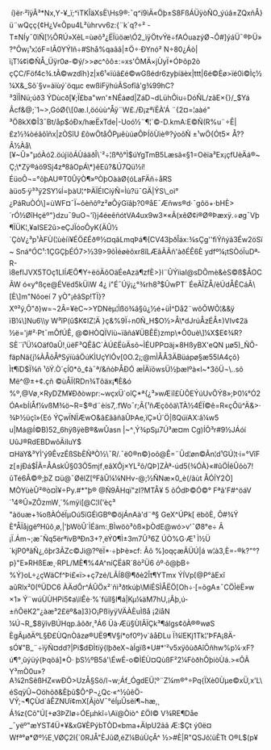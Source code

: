  í}ër·²îÿÂ³\*Nx,Y-¥\_ï;^ìTKÎäXsË\\Hs9®:¯q^ï9ìÄ«Öþ±S8FßÁÜÿòÑO\_ýúâ±ZQxñÅ}ü¨wQçç{¢H¿V«Õpu4L²ùhrvv6z:{¨k´q?÷² -T±NÍy¯0ïÑ\[½ÔRÚ»XêL=ùøõ³¿ËÏüöæ\\Ó2\_ìÿÖtvÝë÷fAÓuazýØ¬Ô#\]ýáÜ¯®ÞÜ»?°Ôw¡¹x¦óF=IÂ0YÝIñ÷#Shå%qaââ|±Ö÷·ÐYnó² N÷80¿Áò|ï¡T¼¢ì©ÑÅ\_Üÿr0ø-©ý/>>øc^õô±:=xs'ÔMÄ×jÙyÏ+ÓÞõp2òçÇC/Föf4c¾.tÃ©wzdîh}z|x6¹«ïúã£é©wGßédr6zyþíäèx|ttt|6é©Èø>ïé0ì©Ìç½¼X&\_Sô´§v=àïùý\`öqµc ewßìFÿhúÃSofîâ'g¾99hC?³3ÏÌNü;úð3 ÝDùcð\[¥;Ï£ba"wn'±NÉáød|ZáD¬dLühÕìu÷DóÑL/zâE×{}/\_$YáÂcf­&@;´1~>,GóØ{\[0æ.I,öóùù^Åÿ¨W£./Ð¡zªïËÀ'Á ¨{2¤=¦aàé" ³Ö8kX©Î3¯Bt/åp$óÐx/hæËxTde|-Uoó½¨¶¦´©-D.kmA:E©Ñ(R%u¨÷Ê|£z½¾òéâôîñx|zÒSîU £ôwÖtåÔPµêùúøÔÞÍõÙìè®?ýoôÑ ±¹wÖ{Ót5× Å??Â½Àå\[¥~Û»"µóÀó2.öújïõÁÙáäðÎ\`²÷¦ßªô°Ì$úYgTmB5Læsã«§1=Oèïa³Ex¡çfUèÄá®~Ç;\*Zÿ®áö9Sj4zª8âOpÁ\*}êEû?&Ú7Qü½í!ÉüoÔ¬=°õþAU®T0ÛÿÒ¶»ºÒþOààØ{óLaFÄñ÷åRSàüo5·ÿ³³ÿ2SY¼Í=þàU¦^ÞÄÏÉICíýÑ=Ìù?ü¯GÄ|ÝS\_oì°¿PáRuÒÓ\]=ùWF¤¯Ï~ôèñôºz²øÕýGïâþ?0®åE¯Æñws®d·¯gôö+·bHÈ>´rÓ½ØîHçëº"}dzu¯9uO¬'î}j4éeêñótVA4ux9w3×«Ã(xêØ¢i®Ø®Þæxÿ.÷øg¯Vþ¶ÏÜK¦,¥aISE2û>eÇJÏóoÔyK{ÄÛ½´ÇòV¿³p¹ÀFÙ(¦ùèíï¥ÉÖ£Éð®½¤qâLmqÞá¶{CV43þðÎáx:¾sÇg''fìÝñýã3Éw2öSï~ Sná°ÓC¹:1ÇGÇþÉÓ7>½39>9õÌéøèôxr8îLÆãÃÃñ'àðÉÊ6È ydfº¼¡tSÒóÏuDª­R-ì8efIJVX5TOç1LIÍÆÔ¶Y÷ëöÄôOäÉeAzä¶zfÈ>}l¨ÛÝììaI@sDÕmè&èS©ß$ÅOC ÃW ó«y°ßçe­@ÉVëd5kÜìW 4¿ i"É¯Úÿ¡¿°¾rh8³$ÛwPT´ ÉeÃÎZÅ/èÚdÅÊCáÂ\[È\]m"Nõoeí 7 yÒ"¡êâSp!TÏ}?Xº²ý,Ô"ð}w=¬2Â=¥èC~>YDNèµ¦Ìßö¾â§û¿½é+üÌ^Då2¨wõÕWÕ¦&&ÿ ïB¼\]Nu6\\y W³îP(û$K¢IZ¦Ä }ç&%9Ï÷n0Ñ\_H$O½>Å\*dJrúÅzÉÅ±)VIv¢2ä ½ë='j#²·Pt¯mÔfÚÊ, @©HÒQÏVíù~ïâñá¥ÜBÊË)zmp\*Ô0uè\]¼X$E¢¾R?SÈ¨ï¹Ü¼Oäf0aÛ!¸üëF³QÊå­C´ÀÚ£ËùÄsõ~ÌÉUPP¤äj×8HßyBX'eQN µø5)\_ÑÕ­-fäpNä{j¼ÀÅ­õÅªSýïùâÖúKÌUçYlÕv\[0O.2¡;@mÌÅÅ3ÄBüápø§æ55IA4çõ}Ìt¶ïD$Ï¾ñ ¹õÝ.Ò´çÍ0\*õ\_¢à¯ª/&ñòÞÅÐÓ æÍÄïõwsÜ½þælºà«l­~\*3õÜ¬\\..sõ Më^@±+¢.çñ ©ùÅÏ(RDn¾Tôäx¡¶È&ó %º,@Vø¸×RyDZM¥Ððòwpr:~wçxÜ\`oîÇ\*ª{¿³»wÆïî£ÙÔEÝúUvÔÝ8»;Þ0¼°Ó2ÓA«bÍíÅf¼vßM¾ö~R=$®d¨èís7,.fWo¯r;Â{¹ñÆçõõä\\TÀ½4ÉÏ©ê=R«çÔü^Ä&>·¾Þ½üçî»{Eó ÝÇwÏNÏÆwO&ã£ããñäÛÞAe,ïÇ»Ú\`Ö|ßQúïAX:â¼w5 u|Má@Í©B)52\_6hÿßÿèB®&wÛasn |~^¸Ý¾pSµ7Ú³æ¤m Cg)ÍÕ³r#9½JÁóí UûJ®RdEBDwôÄiIuY$¤HäY&³YÌ'ý9ÊvzÉßSbÈÑªÒ½\\¯R/.¯ë0®n©}oô@Ê=¨Ûd¦øn©Ãn¦d¹GÚ¦t·i=°VîFz\[±jÐá$ÎÂ=ÅAskÛ§03Ö5mjf¸eâXÔj×YL²ô/QÞ\]ZÀª-úd5(¾ÓÀ}«#ûÖÍêÛôò7!ûTé6Â©®;þZ ¤ü@¯ØêlZ\[ºFãÛ¼¼NHv-@;½ÑNæ×0\_è(/ãùt ÅÓÍY2Ò\] MÒYùèÛ²®ò¤Ì¥÷Py.#\*"þ® @Ñ9Ã­Hqï"zI?MTÅ¥ 5 õÓdÞ©Ó©° Fªã'F#^öáV´¹4®Û»ZÕzmW¸´%mÿi\[@C¦I('èç³ "àöuæ+¾oßÀÓêÏµOú5ïGÉìGBº©öjÁnAà'd¨ª§ GeX^ÚPk\[ ëbõÈ, Ô#¾Ý È°ÅÏåjgëºHûõ¸ø,|'þWòÛ´ÌÉäm:¸BÌwöò³òß×þÒdE@wó>v'¯Ø8°e÷ Â ¡Ï.Ám¬;æ¯Ñq5ërªïvBªÐn3+?¸ëÝ0¶Ì±3m7Û³6Z ÚÒ%G·Æ¹ Ì½Ü \`kjP0ªãÑ¿,õþr3ÃZc©Ji@?ºëÏ\*·÷þÞè»cf: Âõ %\]oqçæÃÜÚ|á w¦à3,È=-®k?"°?p}"E»RHßEæ¸·RPL/MÈ¶%4A^níÇËâR´8ò²Ü6 õº·õ@þB÷ %Ý}oL÷¿çWäCf^Þi£«ï>+ç7zé/LÂÍ8@¶ðè2Ît¶YTmx ÝÍVp\[@P°âExî aûRlx²0(ºÜDC6 ÀÄdÔr^ÁÛÖx²´ñì³ðtkúþ\\MíÉSÌÅËÖ\[Oh÷·\[=õgA±¯CÖÌëË»w ×1» Ý¨wúÙÙHPi5¢a\\ìlÊè·%\`füîl§I¶á|Kµ¼äM7hU,¡Ãþ,ú­±ñÕëK2"¿àæ³2£ëº&a\]3}O¡PßïyÿVÄÀÈuÌßå ¡2íåN ¼Ú¬R\_$8ÿîvBÚHqp.ãõðr¸³Á6 Üà·Æü§Ù­IÂÏÇk³¶álgs¢õÀ®®wøS ÈgÃµðÄºL§Ð£ÙQnÒâzø®UË9¶V§í\*of0º}v\`âåÐLu Ï¾îEKj1Tk¦'ÞFA¡8Ä-sÓ¥"B\_¨÷ïÿÑ¤dd?|Pi$dÐÌtïý{lþðeX¬àÍgïß\*U#\*'²v5xÿôùðAîÔñhw%p¼·xF?ú¶°¸ûýüý{Þqöá\]\*Ò· þS½ºB5á'\\ÉwÉ-o©ÌÉÙ¤QùßF²2¼FòðhÔþiòÙá.>«ÔÃ Y³mÒ0u»?A¾2nSêßHZ«wÐÖ>UzÅ§Sö/l¬w;Áf\_ÓgdEÜ¦º¨Z¼m®°÷Pq{ÏXè0Ùµe©xÜ,x'L\\éSqÿÛ~Oöhõð&Èþû$Õ^P¬¿Qc·«^½ûêÖ-VÝ;¬¶ÇÙd\`âÊZNUï¢mX\[ÃjòV¯°éÍµÛsëí¶~hæ,¸Á¾z{Cõ"Ú\[+ø3ÞZlø÷ÓEµhkî÷\\Aï@­Òiò^ £ÖI© V¾RE¶Dåe \_¯yëº"æYST4Ü\*¥&xG¥ÈPýbTÒD«bma+ÄlpU2ãâ Æ:$Çt ý0ë¤ Wfª°ø\*Øº½E¸VØÇ2I{\`0RJÅ"ÈJûØ,éZ¼BúÙçÂ^ ½>#È|R"QSJô¦üÈTt O®L$(p¥